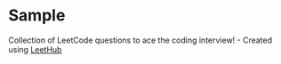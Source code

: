 # Sample
Collection of LeetCode questions to ace the coding interview! - Created using [LeetHub](https://github.com/QasimWani/LeetHub)
